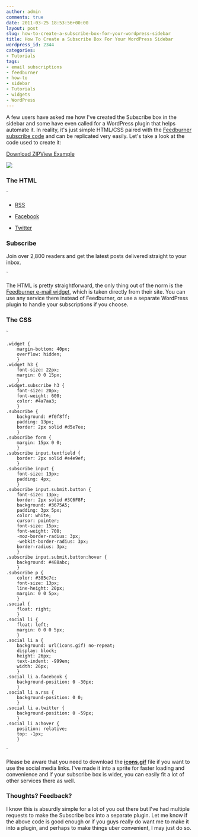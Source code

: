 ```yaml
---
author: admin
comments: true
date: 2011-03-25 18:53:56+00:00
layout: post
slug: how-to-create-a-subscribe-box-for-your-wordpress-sidebar
title: How To Create a Subscribe Box For Your WordPress Sidebar
wordpress_id: 2344
categories:
- Tutorials
tags:
- email subscriptions
- feedburner
- how-to
- sidebar
- Tutorials
- widgets
- WordPress
---
```


A few users have asked me how I've created the Subscribe box in the sidebar and some have even called for a WordPress plugin that helps automate it.  In reality, it's just simple HTML/CSS paired with the [Feedburner subscribe code](http://feedburner.google.com/fb/a/emailsyndication) and can be replicated very easily.  Let's take a look at the code used to create it:<!-- more -->



[Download ZIP](http://demos.devgrow.com/subscribe.zip)[View Example](http://demos.devgrow.com/subscribe/)



[![](http://devgrow.com/wp-content/uploads/2011/03/subscribe-big.gif)](http://demos.devgrow.com/subscribe/)



### The HTML



`



	


		
  * [RSS](http://feeds.feedburner.com/devgrow)

		
  * [Facebook](http://www.facebook.com/DevGrow)

		
  * [Twitter](http://twitter.com/ThinkDevGrow)

	
	

### Subscribe


	

Join over 2,800 readers and get the latest posts delivered straight to your inbox.


	
		
		
		
		
	



`

The HTML is pretty straightforward, the only thing out of the norm is the [Feedburner e-mail widget](http://feedburner.google.com/fb/a/emailsyndication), which is taken directly from their site.  You can use any service there instead of Feedburner, or use a separate WordPress plugin to handle your subscriptions if you choose.



### The CSS


`

	.widget {
		margin-bottom: 40px;
		overflow: hidden;
		}
	.widget h3 {
		font-size: 22px;
		margin: 0 0 15px;
		}
	.widget.subscribe h3 {
		font-size: 20px;
		font-weight: 600;
		color: #4a7aa3;
		}
	.subscribe {
		background: #f0f8ff;
		padding: 13px;
		border: 2px solid #d5e7ee;
		}
	.subscribe form {
		margin: 15px 0 0;
		}
	.subscribe input.textfield {
		border: 2px solid #e4e9ef;
		}
	.subscribe input {
		font-size: 13px;
		padding: 4px;
		}
	.subscribe input.submit.button {
		font-size: 13px;
		border: 2px solid #3C6F8F;
		background: #3675A5;
		padding: 3px 5px;
		color: white;
		cursor: pointer;
		font-size: 15px;
		font-weight: 700;
		-moz-border-radius: 3px;
		-webkit-border-radius: 3px;
		border-radius: 3px;
		}
	.subscribe input.submit.button:hover {
		background: #488abc;
		}
	.subscribe p {
		color: #385c7c;
		font-size: 13px;
		line-height: 20px;
		margin: 0 0 5px;
		}
	.social {
		float: right;
		}
	.social li {
		float: left;
		margin: 0 0 0 5px;
		}
	.social li a {
		background: url(icons.gif) no-repeat;
		display: block;
		height: 26px;
		text-indent: -999em;
		width: 26px;
		}
	.social li a.facebook {
		background-position: 0 -30px;
		}
	.social li a.rss {
		background-position: 0 0;
		}
	.social li a.twitter {
		background-position: 0 -59px;
		}
	.social li a:hover {
		position: relative;
		top: -1px;
		}
`

Please be aware that you need to download the **[icons.gif](http://demos.devgrow.com/subscribe/icons.gif)** file if you want to use the social media links.  I've made it into a sprite for faster loading and convenience and if your subscribe box is wider, you can easily fit a lot of other services there as well.



### Thoughts? Feedback?



I know this is absurdly simple for a lot of you out there but I've had multiple requests to make the Subscribe box into a separate plugin.  Let me know if the above code is good enough or if you guys really do want me to make it into a plugin, and perhaps to make things uber convenient, I may just do so.
